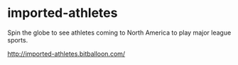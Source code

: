 # imported-athletes

Spin the globe to see athletes coming to North America to play major league sports.

http://imported-athletes.bitballoon.com/
